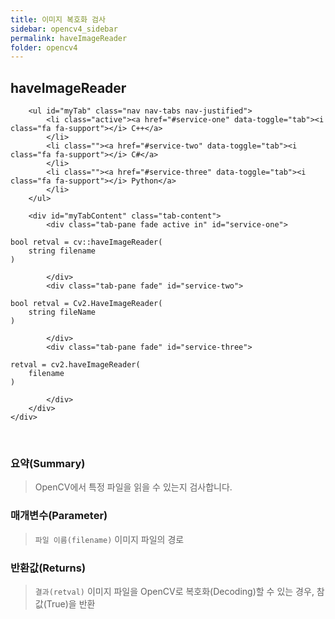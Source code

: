 ```yaml
---
title: 이미지 복호화 검사
sidebar: opencv4_sidebar
permalink: haveImageReader
folder: opencv4
---
```


<div class="row">
    <div class="col-lg-12">
        <h2 class="page-header">haveImageReader</h2>
    </div>
    <div class="col-lg-12">

        <ul id="myTab" class="nav nav-tabs nav-justified">
            <li class="active"><a href="#service-one" data-toggle="tab"><i class="fa fa-support"></i> C++</a>
            </li>
            <li class=""><a href="#service-two" data-toggle="tab"><i class="fa fa-support"></i> C#</a>
            </li>
            <li class=""><a href="#service-three" data-toggle="tab"><i class="fa fa-support"></i> Python</a>
            </li>
        </ul>

        <div id="myTabContent" class="tab-content">
            <div class="tab-pane fade active in" id="service-one">
<pre class="prettyprint"><code class="language-cpp">bool retval = cv::haveImageReader(
    string filename
)</code></pre>
            </div>
            <div class="tab-pane fade" id="service-two">
<pre class="prettyprint"><code class="language-cs">bool retval = Cv2.HaveImageReader(
    string fileName
)</code></pre>
            </div>
            <div class="tab-pane fade" id="service-three">
<pre class="prettyprint"><code class="language-py">retval = cv2.haveImageReader(
    filename
)</code></pre>
            </div>
        </div>
    </div>
</div>

<br>

### 요약(Summary)

> OpenCV에서 특정 파일을 읽을 수 있는지 검사합니다.

### 매개변수(Parameter)

> `파일 이름(filename)` 이미지 파일의 경로

### 반환값(Returns)

> `결과(retval)` 이미지 파일을 OpenCV로 복호화(Decoding)할 수 있는 경우, 참값(True)을 반환
